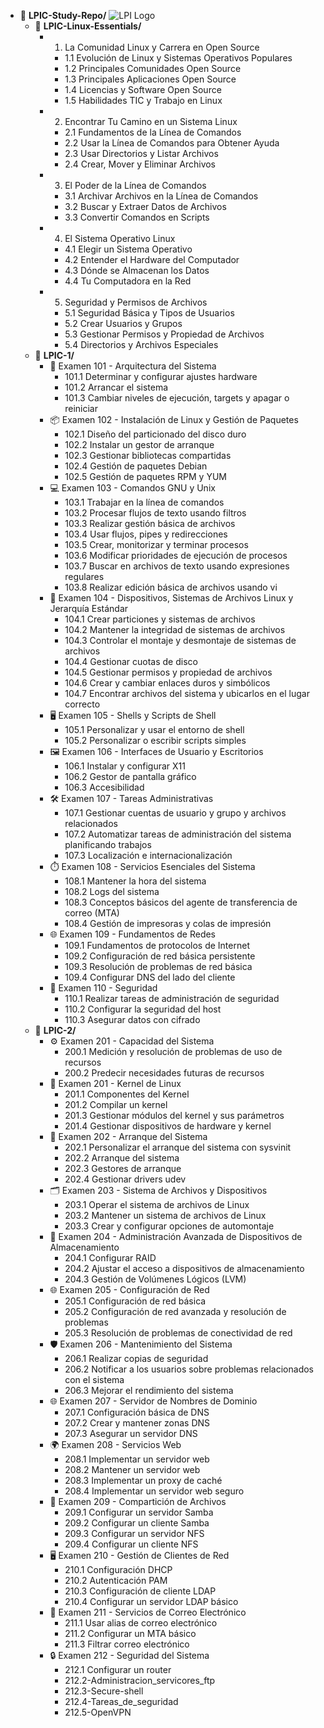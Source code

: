 - 📁 **LPIC-Study-Repo/**
![LPI Logo](https://www.lpi.org/wp-content/webp-express/webp-images/themes/lpi/assets/images/lpi-fb.png.webp "Logo de Linux Professional Institute")
    - 📁 **LPIC-Linux-Essentials/**
        - 1. La Comunidad Linux y Carrera en Open Source
            - 1.1 Evolución de Linux y Sistemas Operativos Populares
            - 1.2 Principales Comunidades Open Source
            - 1.3 Principales Aplicaciones Open Source
            - 1.4 Licencias y Software Open Source
            - 1.5 Habilidades TIC y Trabajo en Linux
        - 2. Encontrar Tu Camino en un Sistema Linux
            - 2.1 Fundamentos de la Línea de Comandos
            - 2.2 Usar la Línea de Comandos para Obtener Ayuda
            - 2.3 Usar Directorios y Listar Archivos
            - 2.4 Crear, Mover y Eliminar Archivos
        - 3. El Poder de la Línea de Comandos
            - 3.1 Archivar Archivos en la Línea de Comandos
            - 3.2 Buscar y Extraer Datos de Archivos
            - 3.3 Convertir Comandos en Scripts
        - 4. El Sistema Operativo Linux
            - 4.1 Elegir un Sistema Operativo
            - 4.2 Entender el Hardware del Computador
            - 4.3 Dónde se Almacenan los Datos
            - 4.4 Tu Computadora en la Red
        - 5. Seguridad y Permisos de Archivos
            - 5.1 Seguridad Básica y Tipos de Usuarios
            - 5.2 Crear Usuarios y Grupos
            - 5.3 Gestionar Permisos y Propiedad de Archivos
            - 5.4 Directorios y Archivos Especiales
    - 📁 **LPIC-1/**
        - 📘 Examen 101 - Arquitectura del Sistema
            - 101.1 Determinar y configurar ajustes hardware
            - 101.2 Arrancar el sistema
            - 101.3 Cambiar niveles de ejecución, targets y apagar o reiniciar
        - 📦 Examen 102 - Instalación de Linux y Gestión de Paquetes
            - 102.1 Diseño del particionado del disco duro
            - 102.2 Instalar un gestor de arranque
            - 102.3 Gestionar bibliotecas compartidas
            - 102.4 Gestión de paquetes Debian
            - 102.5 Gestión de paquetes RPM y YUM
        - 💻 Examen 103 - Comandos GNU y Unix
            - 103.1 Trabajar en la línea de comandos
            - 103.2 Procesar flujos de texto usando filtros
            - 103.3 Realizar gestión básica de archivos
            - 103.4 Usar flujos, pipes y redirecciones
            - 103.5 Crear, monitorizar y terminar procesos
            - 103.6 Modificar prioridades de ejecución de procesos
            - 103.7 Buscar en archivos de texto usando expresiones regulares
            - 103.8 Realizar edición básica de archivos usando vi
        - 🔧 Examen 104 - Dispositivos, Sistemas de Archivos Linux y Jerarquía Estándar
            - 104.1 Crear particiones y sistemas de archivos
            - 104.2 Mantener la integridad de sistemas de archivos
            - 104.3 Controlar el montaje y desmontaje de sistemas de archivos
            - 104.4 Gestionar cuotas de disco
            - 104.5 Gestionar permisos y propiedad de archivos
            - 104.6 Crear y cambiar enlaces duros y simbólicos
            - 104.7 Encontrar archivos del sistema y ubicarlos en el lugar correcto
        - 🖥️ Examen 105 - Shells y Scripts de Shell
            - 105.1 Personalizar y usar el entorno de shell
            - 105.2 Personalizar o escribir scripts simples
        - 🖼️ Examen 106 - Interfaces de Usuario y Escritorios
            - 106.1 Instalar y configurar X11
            - 106.2 Gestor de pantalla gráfico
            - 106.3 Accesibilidad
        - 🛠️ Examen 107 - Tareas Administrativas
            - 107.1 Gestionar cuentas de usuario y grupo y archivos relacionados
            - 107.2 Automatizar tareas de administración del sistema planificando trabajos
            - 107.3 Localización e internacionalización
        - ⏱️ Examen 108 - Servicios Esenciales del Sistema
            - 108.1 Mantener la hora del sistema
            - 108.2 Logs del sistema
            - 108.3 Conceptos básicos del agente de transferencia de correo (MTA)
            - 108.4 Gestión de impresoras y colas de impresión
        - 🌐 Examen 109 - Fundamentos de Redes
            - 109.1 Fundamentos de protocolos de Internet
            - 109.2 Configuración de red básica persistente
            - 109.3 Resolución de problemas de red básica
            - 109.4 Configurar DNS del lado del cliente
        - 🔐 Examen 110 - Seguridad
            - 110.1 Realizar tareas de administración de seguridad
            - 110.2 Configurar la seguridad del host
            - 110.3 Asegurar datos con cifrado
    - 📁 **LPIC-2/**
        - ⚙️ Examen 201 - Capacidad del Sistema
            - 200.1 Medición y resolución de problemas de uso de recursos
            - 200.2 Predecir necesidades futuras de recursos
        - 🧠 Examen 201 - Kernel de Linux
            - 201.1 Componentes del Kernel
            - 201.2 Compilar un kernel
            - 201.3 Gestionar módulos del kernel y sus parámetros
            - 201.4 Gestionar dispositivos de hardware y kernel
        - 🔁 Examen 202 - Arranque del Sistema
            - 202.1 Personalizar el arranque del sistema con sysvinit
            - 202.2 Arranque del sistema
            - 202.3 Gestores de arranque
            - 202.4 Gestionar drivers udev
        - 🗂️ Examen 203 - Sistema de Archivos y Dispositivos
            - 203.1 Operar el sistema de archivos de Linux
            - 203.2 Mantener un sistema de archivos de Linux
            - 203.3 Crear y configurar opciones de automontaje
        - 💾 Examen 204 - Administración Avanzada de Dispositivos de Almacenamiento
            - 204.1 Configurar RAID
            - 204.2 Ajustar el acceso a dispositivos de almacenamiento
            - 204.3 Gestión de Volúmenes Lógicos (LVM)
        - 🌐 Examen 205 - Configuración de Red
            - 205.1 Configuración de red básica
            - 205.2 Configuración de red avanzada y resolución de problemas
            - 205.3 Resolución de problemas de conectividad de red
        - 🛡️ Examen 206 - Mantenimiento del Sistema
            - 206.1 Realizar copias de seguridad
            - 206.2 Notificar a los usuarios sobre problemas relacionados con el sistema
            - 206.3 Mejorar el rendimiento del sistema
        - 🌐 Examen 207 - Servidor de Nombres de Dominio
            - 207.1 Configuración básica de DNS
            - 207.2 Crear y mantener zonas DNS
            - 207.3 Asegurar un servidor DNS
        - 🌍 Examen 208 - Servicios Web
            - 208.1 Implementar un servidor web
            - 208.2 Mantener un servidor web
            - 208.3 Implementar un proxy de caché
            - 208.4 Implementar un servidor web seguro
        - 📁 Examen 209 - Compartición de Archivos
            - 209.1 Configurar un servidor Samba
            - 209.2 Configurar un cliente Samba
            - 209.3 Configurar un servidor NFS
            - 209.4 Configurar un cliente NFS
        - 🖥️ Examen 210 - Gestión de Clientes de Red
            - 210.1 Configuración DHCP
            - 210.2 Autenticación PAM
            - 210.3 Configuración de cliente LDAP
            - 210.4 Configurar un servidor LDAP básico
        - 📨 Examen 211 - Servicios de Correo Electrónico
            - 211.1 Usar alias de correo electrónico
            - 211.2 Configurar un MTA básico
            - 211.3 Filtrar correo electrónico
        - 🔒 Examen 212 - Seguridad del Sistema
            - 212.1 Configurar un router
            - 212.2-Administracion_servicores_ftp
            - 212.3-Secure-shell
            - 212.4-Tareas_de_seguridad
            - 212.5-OpenVPN
